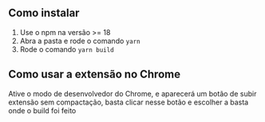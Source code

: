 ## Como instalar
1. Use o npm na versão >= 18
2. Abra a pasta e rode o comando `yarn`
3. Rode o comando `yarn build`

## Como usar a extensão no Chrome
Ative o modo de desenvolvedor do Chrome, e aparecerá um botão de subir extensão sem compactação, basta clicar nesse botão e escolher a basta onde o build foi feito